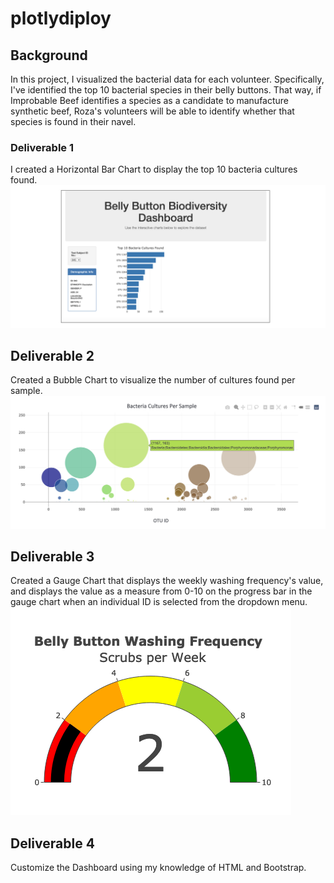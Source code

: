 # plotlydiploy

## Background
In this project, I visualized the bacterial data for each volunteer. Specifically, I've identified the top 10 bacterial species in their belly buttons. That way, if Improbable Beef identifies a species as a candidate to manufacture synthetic beef, Roza's volunteers will be able to identify whether that species is found in their navel.

### Deliverable 1 
I created a Horizontal Bar Chart to display the top 10 bacteria cultures found. 
 ![d1](/images/d1.png)


## Deliverable 2 
Created a Bubble Chart to visualize the number of cultures found per sample. 
 ![d2](/images/d2.png)

## Deliverable 3
Created a Gauge Chart that displays the weekly washing frequency's value, and displays the value as a measure from 0-10 on the progress bar in the gauge chart when an individual ID is selected from the dropdown menu.
![d3](/images/d3.png)

## Deliverable 4 
Customize the Dashboard using my knowledge of HTML and Bootstrap.
